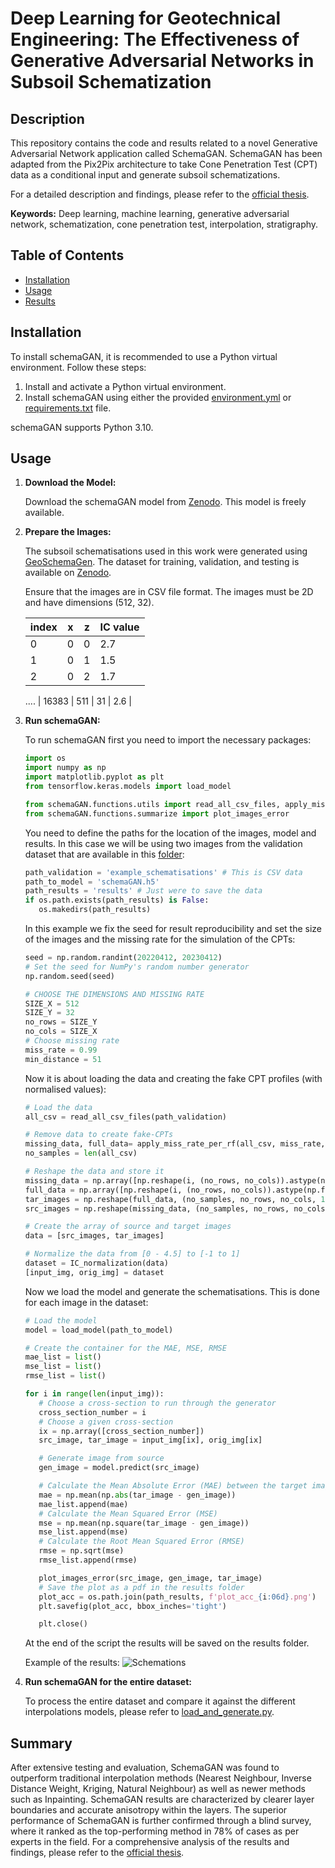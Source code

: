 
# Deep Learning for Geotechnical Engineering: The Effectiveness of Generative Adversarial Networks in Subsoil Schematization

## Description

This repository contains the code and results related to a novel Generative Adversarial Network application called SchemaGAN. SchemaGAN has been adapted from the Pix2Pix architecture to take Cone Penetration Test (CPT) data as a conditional input and generate subsoil schematizations.

For a detailed description and findings, please refer to the [official thesis](https://repository.tudelft.nl/record/uuid:c18cb6cf-3574-484d-aacc-dabd882341de).

**Keywords:** Deep learning, machine learning, generative adversarial network, schematization, cone penetration test, interpolation, stratigraphy.

## Table of Contents

- [Installation](#installation)
- [Usage](#usage)
- [Results](#results)


## Installation

To install schemaGAN, it is recommended to use a Python virtual environment. Follow these steps:

1. Install and activate a Python virtual environment.
2. Install schemaGAN using either the provided [environment.yml](environment.yml) or [requirements.txt](requirements.txt) file.

schemaGAN supports Python 3.10.

## Usage

1. **Download the Model:**

   Download the schemaGAN model from [Zenodo](https://zenodo.org/records/13143431/files/schemaGAN.h5). This model is freely available.

2. **Prepare the Images:**

   The subsoil schematisations used in this work were generated using [GeoSchemaGen](https://github.com/fabcamo/GeoSchemaGen). The dataset for training, validation, and testing is available on [Zenodo](https://zenodo.org/records/13143431/files/data.zip).

      Ensure that the images are in CSV file format. The images must be 2D and have dimensions (512, 32).

      | index | x | z | IC value |
      |-------|---|---|----------|
      | 0 | 0 | 0 | 2.7 |
      | 1 | 0 | 1 | 1.5 |
      | 2 | 0 | 2 | 1.7 |
      ....
      | 16383 | 511 | 31 | 2.6 |


3. **Run schemaGAN:**

   To run schemaGAN first you need to import the necessary packages:

   ```python
   import os
   import numpy as np
   import matplotlib.pyplot as plt
   from tensorflow.keras.models import load_model

   from schemaGAN.functions.utils import read_all_csv_files, apply_miss_rate_per_rf, IC_normalization
   from schemaGAN.functions.summarize import plot_images_error
   ```

   You need to define the paths for the location of the images, model and results. In this case we will be using two images from the validation dataset that are available in this [folder](example_schematisations):

   ```python
   path_validation = 'example_schematisations' # This is CSV data
   path_to_model = 'schemaGAN.h5'
   path_results = 'results' # Just were to save the data
   if os.path.exists(path_results) is False:
      os.makedirs(path_results)
    ```

   In this example we fix the seed for result reproducibility and set the size of the images and the missing rate for the simulation of the CPTs:

   ```python
   seed = np.random.randint(20220412, 20230412)
   # Set the seed for NumPy's random number generator
   np.random.seed(seed)

   # CHOOSE THE DIMENSIONS AND MISSING RATE
   SIZE_X = 512
   SIZE_Y = 32
   no_rows = SIZE_Y
   no_cols = SIZE_X
   # Choose missing rate
   miss_rate = 0.99
   min_distance = 51
   ```

   Now it is about loading the data and creating the fake CPT profiles (with normalised values):

   ```python
   # Load the data
   all_csv = read_all_csv_files(path_validation)

   # Remove data to create fake-CPTs
   missing_data, full_data= apply_miss_rate_per_rf(all_csv, miss_rate, min_distance)
   no_samples = len(all_csv)

   # Reshape the data and store it
   missing_data = np.array([np.reshape(i, (no_rows, no_cols)).astype(np.float32) for i in missing_data])
   full_data = np.array([np.reshape(i, (no_rows, no_cols)).astype(np.float32) for i in full_data])
   tar_images = np.reshape(full_data, (no_samples, no_rows, no_cols, 1))
   src_images = np.reshape(missing_data, (no_samples, no_rows, no_cols, 1))

   # Create the array of source and target images
   data = [src_images, tar_images]

   # Normalize the data from [0 - 4.5] to [-1 to 1]
   dataset = IC_normalization(data)
   [input_img, orig_img] = dataset
   ```

   Now we load the model and generate the schematisations. This is done for each image in the dataset:

   ```python
   # Load the model
   model = load_model(path_to_model)

   # Create the container for the MAE, MSE, RMSE
   mae_list = list()
   mse_list = list()
   rmse_list = list()

   for i in range(len(input_img)):
      # Choose a cross-section to run through the generator
      cross_section_number = i
      # Choose a given cross-section
      ix = np.array([cross_section_number])
      src_image, tar_image = input_img[ix], orig_img[ix]

      # Generate image from source
      gen_image = model.predict(src_image)

      # Calculate the Mean Absolute Error (MAE) between the target image and the generated one
      mae = np.mean(np.abs(tar_image - gen_image))
      mae_list.append(mae)
      # Calculate the Mean Squared Error (MSE)
      mse = np.mean(np.square(tar_image - gen_image))
      mse_list.append(mse)
      # Calculate the Root Mean Squared Error (RMSE)
      rmse = np.sqrt(mse)
      rmse_list.append(rmse)

      plot_images_error(src_image, gen_image, tar_image)
      # Save the plot as a pdf in the results folder
      plot_acc = os.path.join(path_results, f'plot_acc_{i:06d}.png')
      plt.savefig(plot_acc, bbox_inches='tight')

      plt.close()
    ```

   At the end of the script the results will be saved on the results folder.

   Example of the results:
   ![Schemations](results/plot_acc_000000.png)

3. **Run schemaGAN for the entire dataset:**

   To process the entire dataset and compare it against the different interpolations models, please refer to [load_and_generate.py](schemaGAN/load_and_generate.py).


## Summary
After extensive testing and evaluation, SchemaGAN was found to outperform traditional interpolation methods (Nearest Neighbour, Inverse Distance Weight, Kriging, Natural Neighbour) as well as newer methods such as Inpainting. SchemaGAN results are characterized by clearer layer boundaries and accurate anisotropy within the layers. The superior performance of SchemaGAN is further confirmed through a blind survey, where it ranked as the top-performing method in 78% of cases as per experts in the field. For a comprehensive analysis of the results and findings, please refer to the [official thesis](https://repository.tudelft.nl/record/uuid:c18cb6cf-3574-484d-aacc-dabd882341de).
